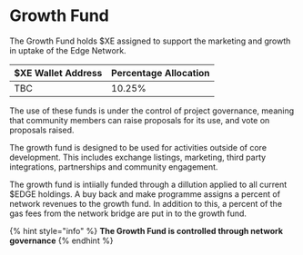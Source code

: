 # Growth Fund

The Growth Fund holds $XE assigned to support the marketing and growth in uptake of the Edge Network.

| $XE Wallet Address | Percentage Allocation |
| :--- | :--- |
| TBC | 10.25% |

The use of these funds is under the control of project governance, meaning that community members can raise proposals for its use, and vote on proposals raised.

The growth fund is designed to be used for activities outside of core development. This includes exchange listings, marketing, third party integrations, partnerships and community engagement.

The growth fund is intiially funded through a dillution applied to all current $EDGE holdings. A buy back and make programme assigns a percent of network revenues to the growth fund. In addition to this, a  percent of the gas fees from the network bridge are put in to the growth fund.

{% hint style="info" %}
**The Growth Fund is controlled through network governance**
{% endhint %}

